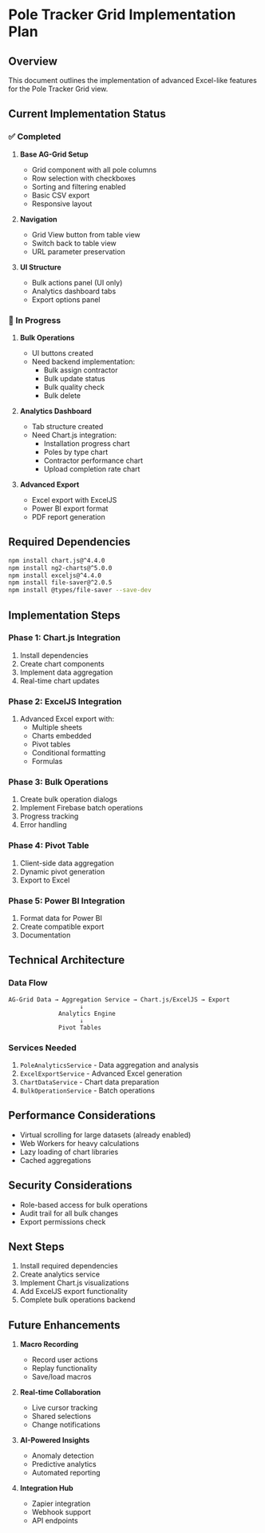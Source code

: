 # Pole Tracker Grid Implementation Plan

## Overview
This document outlines the implementation of advanced Excel-like features for the Pole Tracker Grid view.

## Current Implementation Status

### ✅ Completed
1. **Base AG-Grid Setup**
   - Grid component with all pole columns
   - Row selection with checkboxes
   - Sorting and filtering enabled
   - Basic CSV export
   - Responsive layout

2. **Navigation**
   - Grid View button from table view
   - Switch back to table view
   - URL parameter preservation

3. **UI Structure**
   - Bulk actions panel (UI only)
   - Analytics dashboard tabs
   - Export options panel

### 🚧 In Progress
1. **Bulk Operations**
   - UI buttons created
   - Need backend implementation:
     - Bulk assign contractor
     - Bulk update status
     - Bulk quality check
     - Bulk delete

2. **Analytics Dashboard**
   - Tab structure created
   - Need Chart.js integration:
     - Installation progress chart
     - Poles by type chart
     - Contractor performance chart
     - Upload completion rate chart

3. **Advanced Export**
   - Excel export with ExcelJS
   - Power BI export format
   - PDF report generation

## Required Dependencies

```bash
npm install chart.js@^4.4.0
npm install ng2-charts@^5.0.0
npm install exceljs@^4.4.0
npm install file-saver@^2.0.5
npm install @types/file-saver --save-dev
```

## Implementation Steps

### Phase 1: Chart.js Integration
1. Install dependencies
2. Create chart components
3. Implement data aggregation
4. Real-time chart updates

### Phase 2: ExcelJS Integration
1. Advanced Excel export with:
   - Multiple sheets
   - Charts embedded
   - Pivot tables
   - Conditional formatting
   - Formulas

### Phase 3: Bulk Operations
1. Create bulk operation dialogs
2. Implement Firebase batch operations
3. Progress tracking
4. Error handling

### Phase 4: Pivot Table
1. Client-side data aggregation
2. Dynamic pivot generation
3. Export to Excel

### Phase 5: Power BI Integration
1. Format data for Power BI
2. Create compatible export
3. Documentation

## Technical Architecture

### Data Flow
```
AG-Grid Data → Aggregation Service → Chart.js/ExcelJS → Export
                    ↓
              Analytics Engine
                    ↓
              Pivot Tables
```

### Services Needed
1. `PoleAnalyticsService` - Data aggregation and analysis
2. `ExcelExportService` - Advanced Excel generation
3. `ChartDataService` - Chart data preparation
4. `BulkOperationService` - Batch operations

## Performance Considerations
- Virtual scrolling for large datasets (already enabled)
- Web Workers for heavy calculations
- Lazy loading of chart libraries
- Cached aggregations

## Security Considerations
- Role-based access for bulk operations
- Audit trail for all bulk changes
- Export permissions check

## Next Steps
1. Install required dependencies
2. Create analytics service
3. Implement Chart.js visualizations
4. Add ExcelJS export functionality
5. Complete bulk operations backend

## Future Enhancements
1. **Macro Recording**
   - Record user actions
   - Replay functionality
   - Save/load macros

2. **Real-time Collaboration**
   - Live cursor tracking
   - Shared selections
   - Change notifications

3. **AI-Powered Insights**
   - Anomaly detection
   - Predictive analytics
   - Automated reporting

4. **Integration Hub**
   - Zapier integration
   - Webhook support
   - API endpoints
